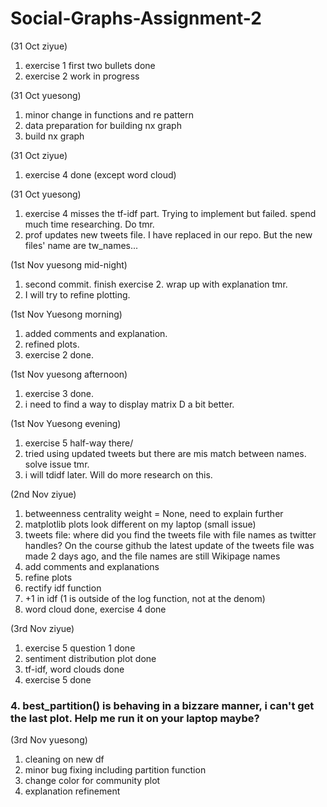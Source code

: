 # Social-Graphs-Assignment-2
(31 Oct ziyue)
1. exercise 1 first two bullets done
2. exercise 2 work in progress

(31 Oct yuesong)
1. minor change in functions and re pattern
2. data preparation for building nx graph
3. build nx graph

(31 Oct ziyue)
1. exercise 4 done (except word cloud)

(31 Oct yuesong)
1. exercise 4 misses the tf-idf part. Trying to implement but failed. spend much time researching. Do tmr.
2. prof updates new tweets file. I have replaced in our repo. But the new files' name are tw_names...

(1st Nov yuesong mid-night)
1. second commit. finish exercise 2. wrap up with explanation tmr. 
2. I will try to refine plotting.

(1st Nov Yuesong morning)
1. added comments and explanation.
2. refined plots.
3. exercise 2 done.

(1st Nov yuesong afternoon)
1. exercise 3 done.
2. i need to find a way to display matrix D a bit better.

(1st Nov Yuesong evening)
1. exercise 5 half-way there/
2. tried using updated tweets but there are mis match between names. solve issue tmr.
3. i will tdidf later. Will do more research on this. 

(2nd Nov ziyue)
1. betweenness centrality weight = None, need to explain further
2. matplotlib plots look different on my laptop (small issue)
3. tweets file: where did you find the tweets file with file names as twitter handles? On the course github the latest update of the tweets file was made 2 days ago, and the file names are still Wikipage names
4. add comments and explanations
5. refine plots
6. rectify idf function
7. +1 in idf (1 is outside of the log function, not at the denom)
8. word cloud done, exercise 4 done

(3rd Nov ziyue)
1. exercise 5 question 1 done
2. sentiment distribution plot done
3. tf-idf, word clouds done
4. exercise 5 done
### 4. best_partition() is behaving in a bizzare manner, i can't get the last plot. Help me run it on your laptop maybe? 

(3rd Nov yuesong)
1. cleaning on new df
2. minor bug fixing including partition function
3. change color for community plot
4. explanation refinement
